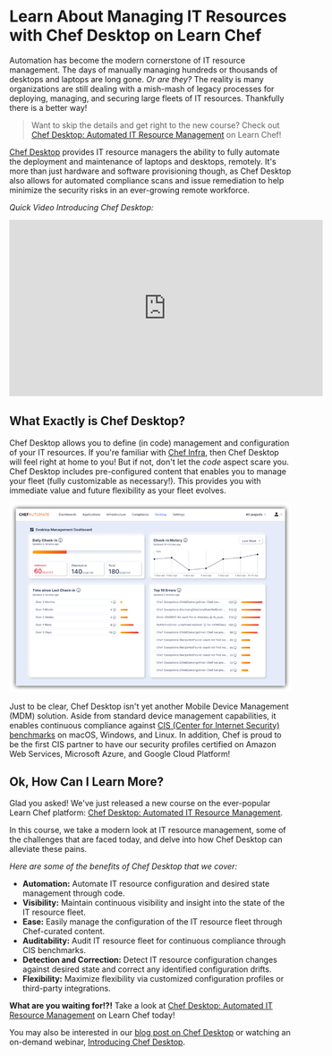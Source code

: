 # Learn About Managing IT Resources with Chef Desktop on Learn Chef

Automation has become the modern cornerstone of IT resource management. The days of manually managing hundreds or thousands of desktops and laptops are long gone. *Or are they?* The reality is many organizations are still dealing with a mish-mash of legacy processes for deploying, managing, and securing large fleets of IT resources. Thankfully there is a better way!

> Want to skip the details and get right to the new course? Check out [Chef Desktop: Automated IT Resource Management](https://learn.chef.io/courses/course-v1:chef+Desktop+Perpetual/about) on Learn Chef!

[Chef Desktop](https://www.chef.io/products/chef-desktop) provides IT resource managers the ability to fully automate the deployment and maintenance of laptops and desktops, remotely. It's more than just hardware and software provisioning though, as Chef Desktop also allows for automated compliance scans and issue remediation to help minimize the security risks in an ever-growing remote workforce.

*Quick Video Introducing Chef Desktop:*

<iframe width="560" height="315" src="https://www.youtube.com/embed/fGBMDXj-mpg" frameborder="0" allow="accelerometer; autoplay; clipboard-write; encrypted-media; gyroscope; picture-in-picture" allowfullscreen></iframe>

## What Exactly is Chef Desktop?

Chef Desktop allows you to define (in code) management and configuration of your IT resources. If you're familiar with [Chef Infra](https://www.chef.io/products/chef-infra), then Chef Desktop will feel right at home to you! But if not, don't let the *code* aspect scare you. Chef Desktop includes pre-configured content that enables you to manage your fleet (fully customizable as necessary!). This provides you with immediate value and future flexibility as your fleet evolves.

![chef desktop automate](chef-desktop-automate.png)

Just to be clear, Chef Desktop isn't yet another Mobile Device Management (MDM) solution. Aside from standard device management capabilities, it enables continuous compliance against [CIS (Center for Internet Security) benchmarks](https://www.cisecurity.org/cis-benchmarks/) on macOS, Windows, and Linux. In addition, Chef is proud to be the first CIS partner to have our security profiles certified on Amazon Web Services, Microsoft Azure, and Google Cloud Platform!

## Ok, How Can I Learn More?

Glad you asked! We've just released a new course on the ever-popular Learn Chef platform: [Chef Desktop: Automated IT Resource Management](https://learn.chef.io/courses/course-v1:chef+Desktop+Perpetual/about).

In this course, we take a modern look at IT resource management, some of the challenges that are faced today, and delve into how Chef Desktop can alleviate these pains.

*Here are some of the benefits of Chef Desktop that we cover:*

- **Automation:** Automate IT resource configuration and desired state management through code.
- **Visibility:** Maintain continuous visibility and insight into the state of the IT resource fleet.
- **Ease:** Easily manage the configuration of the IT resource fleet through Chef-curated content.
- **Auditability:** Audit IT resource fleet for continuous compliance through CIS benchmarks.
- **Detection and Correction:** Detect IT resource configuration changes against desired state and correct any identified configuration drifts.
- **Flexibility:** Maximize flexibility via customized configuration profiles or third-party integrations. 

**What are you waiting for!?!** Take a look at [Chef Desktop: Automated IT Resource Management](https://learn.chef.io/courses/course-v1:chef+Desktop+Perpetual/about) on Learn Chef today!

You may also be interested in our [blog post on Chef Desktop](https://blog.chef.io/now-available-chef-desktop/) or watching an on-demand webinar, [Introducing Chef Desktop](https://pages.chef.io/202006-Webinar-IntroducingChefDesktop_01Register.html).